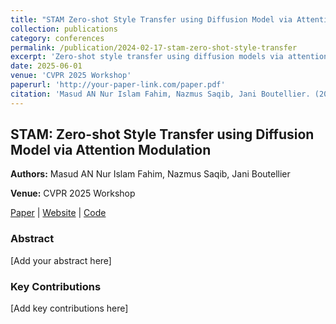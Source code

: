 ```yaml
---
title: "STAM Zero-shot Style Transfer using Diffusion Model via Attention Modulation"
collection: publications
category: conferences
permalink: /publication/2024-02-17-stam-zero-shot-style-transfer
excerpt: 'Zero-shot style transfer using diffusion models via attention modulation.'
date: 2025-06-01
venue: 'CVPR 2025 Workshop'
paperurl: 'http://your-paper-link.com/paper.pdf'
citation: 'Masud AN Nur Islam Fahim, Nazmus Saqib, Jani Boutellier. (2025). &quot;STAM Zero-shot Style Transfer using Diffusion Model via Attention Modulation.&quot; <i>CVPR 2025 Workshop</i>.'
---
```


## STAM: Zero-shot Style Transfer using Diffusion Model via Attention Modulation

**Authors:** Masud AN Nur Islam Fahim, Nazmus Saqib, Jani Boutellier

**Venue:** CVPR 2025 Workshop

[Paper](http://your-paper-link.com/paper.pdf) | [Website](http://your-website-link.com) | [Code](http://your-code-link.com)

### Abstract
[Add your abstract here]

### Key Contributions
[Add key contributions here]
